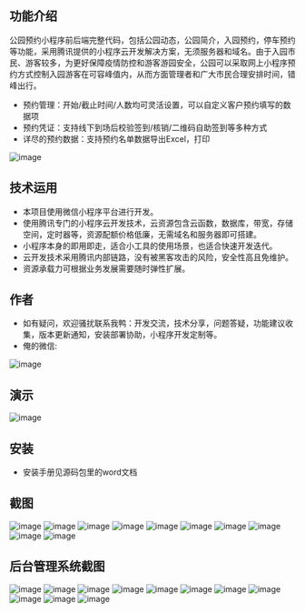 ## 功能介绍 
    
公园预约小程序前后端完整代码，包括公园动态，公园简介，入园预约，停车预约等功能，采用腾讯提供的小程序云开发解决方案，无须服务器和域名。由于入园市民、游客较多，为更好保障疫情防控和游客游园安全，公园可以采取网上小程序预约方式控制入园游客在可容峰值内，从而方面管理者和广大市民合理安排时间，错峰出行。

- 预约管理：开始/截止时间/人数均可灵活设置，可以自定义客户预约填写的数据项
- 预约凭证：支持线下到场后校验签到/核销/二维码自助签到等多种方式
- 详尽的预约数据：支持预约名单数据导出Excel，打印

 ![image](https://user-images.githubusercontent.com/91707204/160352361-32f92141-be94-4542-b6ca-cbfe4de02624.png)


## 技术运用
- 本项目使用微信小程序平台进行开发。
- 使用腾讯专门的小程序云开发技术，云资源包含云函数，数据库，带宽，存储空间，定时器等，资源配额价格低廉，无需域名和服务器即可搭建。
- 小程序本身的即用即走，适合小工具的使用场景，也适合快速开发迭代。
- 云开发技术采用腾讯内部链路，没有被黑客攻击的风险，安全性高且免维护。
- 资源承载力可根据业务发展需要随时弹性扩展。  



## 作者
- 如有疑问，欢迎骚扰联系我鸭：开发交流，技术分享，问题答疑，功能建议收集，版本更新通知，安装部署协助，小程序开发定制等。
- 俺的微信:
 
 ![image](https://user-images.githubusercontent.com/91707204/160352550-483ede53-a37f-4dfd-8f55-2ae163286b95.png)



## 演示 

 ![image](https://user-images.githubusercontent.com/91707204/160352370-931c8f0c-9f55-4b17-8bbd-56930597fc9f.png)

 

## 安装

- 安装手册见源码包里的word文档




## 截图
![image](https://user-images.githubusercontent.com/91707204/160352616-06027fa0-f112-4e53-8283-b98db504e3b2.png)
![image](https://user-images.githubusercontent.com/91707204/160352622-ac46a9d8-c18e-4b1a-8a3f-e7ccc938662f.png)
![image](https://user-images.githubusercontent.com/91707204/160352629-725b10f2-d8ec-4f90-9085-01656e29de0e.png)
![image](https://user-images.githubusercontent.com/91707204/160352637-b95ea02c-1f4a-44aa-b479-4e7b04cc12a2.png)
![image](https://user-images.githubusercontent.com/91707204/160352644-a77e24f4-02a6-4b0f-bcf8-d3dfff93ca0e.png)
![image](https://user-images.githubusercontent.com/91707204/160352654-e1694ef6-6908-477c-9311-5989cb31cb1c.png)
![image](https://user-images.githubusercontent.com/91707204/160352664-e7303163-e096-4549-9088-14a24e963baf.png)
![image](https://user-images.githubusercontent.com/91707204/160352668-dd5a3164-16dc-4b8f-b08b-56f43b0873a0.png)
![image](https://user-images.githubusercontent.com/91707204/160352675-40be46d1-cd3b-4d25-9d08-839c41959f48.png)
![image](https://user-images.githubusercontent.com/91707204/160352685-cf362df6-ba84-487e-a852-8031b7505e16.png)



 
## 后台管理系统截图
 ![image](https://user-images.githubusercontent.com/91707204/160352695-862eb435-3359-43cb-87e5-c05e29a4fb0a.png)
![image](https://user-images.githubusercontent.com/91707204/160352702-4d618e11-9591-4097-8608-75a9b60eebd0.png)
![image](https://user-images.githubusercontent.com/91707204/160352713-6d15b8d4-310a-4b77-a0af-e98e0f499cae.png)
![image](https://user-images.githubusercontent.com/91707204/160352721-4e49fa42-4104-4844-aa37-760ec1e11087.png)
![image](https://user-images.githubusercontent.com/91707204/160352727-b1317225-17ca-4be9-b611-022af6084f56.png)
![image](https://user-images.githubusercontent.com/91707204/160352736-e9fdfbd2-c2a3-4a37-ab2f-025b05614bd4.png)
![image](https://user-images.githubusercontent.com/91707204/160352746-c9f1c6fb-e669-4d9c-984a-8136e683dc46.png)
![image](https://user-images.githubusercontent.com/91707204/160352757-759fad9d-f76c-44a8-8138-963f3fcb056f.png)
![image](https://user-images.githubusercontent.com/91707204/160352767-ad87ce2c-2c9f-411a-b79b-7e85c7be88ec.png)
![image](https://user-images.githubusercontent.com/91707204/160352779-4f9d1b12-25f7-4ea7-a6d8-666ec25258ec.png)
![image](https://user-images.githubusercontent.com/91707204/160352786-9c39aebd-7593-4859-8d22-ee7444d33036.png)

 
